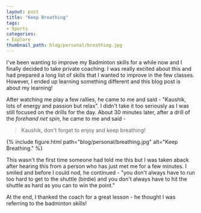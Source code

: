 ```yaml
---
layout: post
title: "Keep Breathing"
tags:
- Sports
categories:
- Explore
thumbnail_path: blog/personal/breathing.jpg
---
```


I've been wanting to improve my Badminton skills for a while now and I finally decided to take private coaching. I was really excited about this and had prepared a long list of skills that I wanted to improve in the few classes. However, I ended up learning something different and this blog post is about my learning!

After watching me play a few rallies, he came to me and said - "Kaushik, lots of energy and passion but relax". I didn't take it too seriously as I was still focused on the drills for the day. About 30 minutes later, after a drill of the *forehand net spin*, he came to me and said -

> Kaushik, don't forget to enjoy and keep breathing!

{% include figure.html path="blog/personal/breathing.jpg" alt="Keep Breathing." %}

This wasn't the first time someone had told me this but I was taken aback after hearing this from a person who has just met me for a few minutes. I smiled and before I could nod, he continued - "you don't always have to run too hard to get to the shuttle (birdie) and you don't always have to hit the shuttle as hard as you can to win the point."

At the end, I thanked the coach for a great lesson - he thought I was referring to the badminton skills!